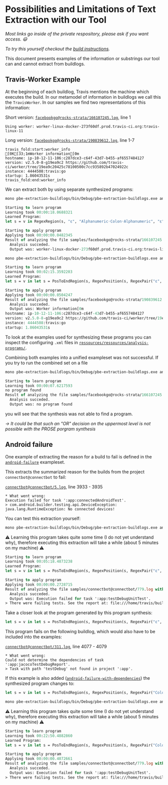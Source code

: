 # Possibilities and Limitations of Text Extraction with our Tool

_Most links go inside of the private respository, please ask if you want access. 😃_

_To try this yourself checkout the [build instructions](pbe-extraction-buildlogs/Readme.md)._

This document presents examples of the information or substrings our tool can and cannot extract from buildlogs.

## Travis-Worker Example

At the beginning of each buildlog, Travis mentions the machine which executes the build. In our metamodel of information in buildlogs we call this the `TravisWorker`. In our samples we find two representations of this information:

Short version: [`facebookgo@rocks-strata/166107245.log`](pbe-extraction-buildlogs/samples/facebookgo@rocks-strata/166107245.log), line 1

``` text
Using worker: worker-linux-docker-273f60df.prod.travis-ci.org:travis-linux-11
```

Long version: [`facebookgo@rocks-strata/190839612.log`](pbe-extraction-buildlogs/samples/facebookgo@rocks-strata/190839612.log), line 1-7

``` text
travis_fold:start:worker_info
[0K[33;1mWorker information[0m
hostname: ip-10-12-11-106:c287dce3-c64f-43d7-b455-af6557484127
version: v2.5.0-8-g19ea9c2 https://github.com/travis-ci/worker/tree/19ea9c20425c78100500c7cc935892b47024922c
instance: 4444508:travis:go
startup: 1.86043531s
travis_fold:end:worker_info
```

We can extract both by using separate synthesized programs:

``` bash
mono pbe-extraction-buildlogs/bin/Debug/pbe-extraction-buildlogs.exe analyze -f facebookgo@rocks-strata/166107245.log -p travis-worker-short
```

``` ocaml
Starting to learn program
Learning took 00:00:18.0688321
Learned Program:
let s = v in RegexRegion(s, "ε", "Alphanumeric◦Colon◦Alphanumeric", "ε", 1)

Starting to apply program
Applying took 00:00:00.0482345
Result of analyzing the file samples/facebookgo@rocks-strata/166107245.log with the program travis-worker-short:
  Analysis succeded.
  Output was: worker-linux-docker-273f60df.prod.travis-ci.org:travis-linux-11
```

``` bash
mono pbe-extraction-buildlogs/bin/Debug/pbe-extraction-buildlogs.exe analyze -f facebookgo@rocks-strata/190839612.log -p travis-worker-long
```

``` ocaml
Starting to learn program
Learning took 00:02:15.3592203
Learned Program:
let s = v in let s = PosToEndRegion(s, RegexPosition(s, RegexPair("ε", "Camel Case"), 1)) in StartToPosRegion(s, RegexPosition(s, RegexPair("WhiteSpace◦Alphanumeric", "Line Separator"), 1))

Starting to apply program
Applying took 00:00:00.0504247
Result of analyzing the file samples/facebookgo@rocks-strata/190839612.log with the program travis-worker-long:
  Analysis succeded.
  Output was: Worker information[0m
hostname: ip-10-12-11-106:c287dce3-c64f-43d7-b455-af6557484127
version: v2.5.0-8-g19ea9c2 https://github.com/travis-ci/worker/tree/19ea9c20425c78100500c7cc935892b47024922c
instance: 4444508:travis:go
startup: 1.86043531s
```

To look at the examples used for synthesizing these programs you can inspect the configuring `.xml` files in [`ressources/ressources/analysis-programs/`](pbe-extraction-buildlogs/ressources/analysis-programs).

Combining both examples into a unified exampleset was not successful. If you try to run the combined set on a file

``` bash
mono pbe-extraction-buildlogs/bin/Debug/pbe-extraction-buildlogs.exe analyze -f facebookgo@rocks-strata/166107245.log -p travis-worker
```

``` ocaml
Starting to learn program
Learning took 00:00:07.6217593
no program found
Result of analyzing the file samples/facebookgo@rocks-strata/166107245.log with the program travis-worker:
  Analysis succeded.
  Output was: no program found
```

you will see that the synthesis was not able to find a program.

*→ It could be that such an "OR" decision on the uppermost level is not possible with the PROSE porgram synthesis*

## Android failure

One example of extracting the reason for a build to fail is defined in the [`android-failure`](pbe-extraction-buildlogs/ressources/analysis-programs/android-failure.xml) exampleset.

This extracts the summarized reason for the builds from the project `connectbot@connectbot` to fail:

[`connectbot@connectbot/5.log`](pbe-extraction-buildlogs/samples/connectbot@connectbot/5.log), line 3933 - 3935

``` text
* What went wrong:
Execution failed for task ':app:connectedAndroidTest'.
> com.android.builder.testing.api.DeviceException: java.lang.RuntimeException: No connected devices!
```

You can test this extraction yourself:

``` bash
mono pbe-extraction-buildlogs/bin/Debug/pbe-extraction-buildlogs.exe analyze -f connectbot@connectbot/779.log -p android-failure
```

⚠️ Learning this program takes quite some time (I do not yet understand why), therefore executing this extraction will take a while (about 5 minutes on my machine) ⚠️ 

``` ocaml
Starting to learn program
Learning took 00:05:18.4873238
Learned Program:
let s = v in let s = PosToEndRegion(s, RegexPosition(s, RegexPair("ε", "\"Execution failed for task ':app:\""), 1)) in StartToPosRegion(s, RegexPosition(s, RegexPair("ε", "Line Separator◦Line Separator"), 1))

Starting to apply program
Applying took 00:00:00.2728715
Result of analyzing the file samples/connectbot@connectbot/779.log with the program android-failure:
  Analysis succeded.
  Output was: Execution failed for task ':app:testDebugUnitTest'.
> There were failing tests. See the report at: file:///home/travis/build/connectbot/connectbot/app/build/reports/tests/debug/index.html
```

Take a closer look at the program generated by this program synthesis:

``` ocaml
let s = v in let s = PosToEndRegion(s, RegexPosition(s, RegexPair("ε", "\"Execution failed for task ':app:\""), 1)) in StartToPosRegion(s, RegexPosition(s, RegexPair("ε", "Line Separator◦Line Separator"), 1))
```

This program fails on the following buildlog, which would also have to be included into the examples:

[`connectbot@connectbot/311.log`](pbe-extraction-buildlogs/samples/connectbot@connectbot/311.log), line 4077 - 4079

``` text
* What went wrong:
Could not determine the dependencies of task ':app:jacocoTestDebugReport'.
> Task with path 'testDebug' not found in project ':app'.
```

If this example is also added ([`android-failure-with-dependencies`](pbe-extraction-buildlogs/ressources/analysis-programs/android-failure-with-dependencies.xml)) the synthesized program changes to:

``` ocaml
let s = v in let s = PosToEndRegion(s, RegexPosition(s, RegexPair("Colon◦Line Separator", "ALL CAPS"), 1)) in StartToPosRegion(s, RegexPosition(s, RegexPair("ε", "Line Separator◦Line Separator"), 1))
````

``` bash
mono pbe-extraction-buildlogs/bin/Debug/pbe-extraction-buildlogs.exe analyze -f connectbot@connectbot/779.log -p android-failure-with-dependencies
```

⚠️ Learning this program takes quite some time (I do not yet understand why), therefore executing this extraction will take a while (about 5 minutes on my machine) ⚠️ 

``` ocaml
Starting to learn program
Learning took 00:22:50.4882860
Learned Program:
let s = v in let s = PosToEndRegion(s, RegexPosition(s, RegexPair("Colon◦Line Separator", "ALL CAPS"), 1)) in StartToPosRegion(s, RegexPosition(s, RegexPair("ε", "Line Separator◦Line Separator"), 1))

Starting to apply program
Applying took 00:00:00.4072661
Result of analyzing the file samples/connectbot@connectbot/779.log with the program android-failure-with-dependencies:
  Analysis succeded.
  Output was: Execution failed for task ':app:testDebugUnitTest'.
> There were failing tests. See the report at: file:///home/travis/build/connectbot/connectbot/app/build/reports/tests/debug/index.html
```
